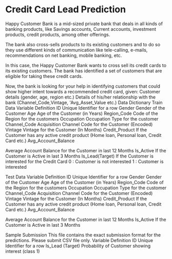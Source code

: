 # Credit Card Lead Prediction

Happy Customer Bank is a mid-sized private bank that deals in all kinds of banking products, like Savings accounts, Current accounts, investment products, credit products, among other offerings.

The bank also cross-sells products to its existing customers and to do so they use different kinds of communication like tele-calling, e-mails, recommendations on net banking, mobile banking, etc. 

In this case, the Happy Customer Bank wants to cross sell its credit cards to its existing customers. The bank has identified a set of customers that are eligible for taking these credit cards.

Now, the bank is looking for your help in identifying customers that could show higher intent towards a recommended credit card, given:
Customer details (gender, age, region etc.)
Details of his/her relationship with the bank (Channel_Code,Vintage, 'Avg_Asset_Value etc.)
Data Dictionary
Train Data
Variable
Definition
ID
Unique Identifier for a row
Gender
Gender of the Customer
Age
Age of the Customer (in Years)
Region_Code
Code of the Region for the customers
Occupation
Occupation Type for the customer
Channel_Code
Acquisition Channel Code for the Customer  (Encoded)
Vintage
Vintage for the Customer (In Months)
Credit_Product
If the Customer has any active credit product (Home loan,
Personal loan, Credit Card etc.)
Avg_Account_Balance

Average Account Balance for the Customer in last 12 Months
Is_Active
If the Customer is Active in last 3 Months
Is_Lead(Target)
If the Customer is interested for the Credit Card
0 : Customer is not interested
1 : Customer is interested

 
Test Data
Variable
Definition
ID
Unique Identifier for a row
Gender
Gender of the Customer
Age
Age of the Customer (in Years)
Region_Code
Code of the Region for the customers
Occupation
Occupation Type for the customer
Channel_Code
Acquisition Channel Code for the Customer  (Encoded)
Vintage
Vintage for the Customer (In Months)
Credit_Product
If the Customer has any active credit product (Home loan,
Personal loan, Credit Card etc.)
Avg_Account_Balance

Average Account Balance for the Customer in last 12 Months
Is_Active
If the Customer is Active in last 3 Months





Sample Submission
This file contains the exact submission format for the predictions. Please submit CSV file only.
Variable
Definition
ID
Unique Identifier for a row
Is_Lead
(Target) Probability of Customer showing interest (class 1)

